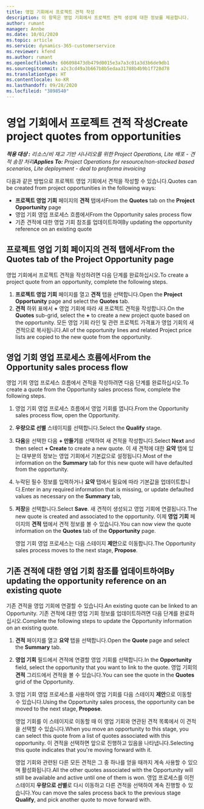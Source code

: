 ```yaml
---
title: 영업 기회에서 프로젝트 견적 작성
description: 이 항목은 영업 기회에서 프로젝트 견적 생성에 대한 정보를 제공합니다.
author: rumant
manager: Annbe
ms.date: 10/01/2020
ms.topic: article
ms.service: dynamics-365-customerservice
ms.reviewer: kfend
ms.author: rumant
ms.openlocfilehash: 606098473db479d0015e3a7a3c01a3d3b6de9db1
ms.sourcegitcommit: a2c3cd49a3b667b8b5edaa31788b4b9b1f728d78
ms.translationtype: HT
ms.contentlocale: ko-KR
ms.lasthandoff: 09/28/2020
ms.locfileid: "3898540"
---
```

# <a name="create-project-quotes-from-opportunities"></a><span data-ttu-id="00474-103">영업 기회에서 프로젝트 견적 작성</span><span class="sxs-lookup"><span data-stu-id="00474-103">Create project quotes from opportunities</span></span>

<span data-ttu-id="00474-104">_**적용 대상 :** 리소스/비 재고 기반 시나리오를 위한 Project Operations, Lite 배포 - 견적 송장 처리_</span><span class="sxs-lookup"><span data-stu-id="00474-104">_**Applies To:** Project Operations for resource/non-stocked based scenarios, Lite deployment - deal to proforma invoicing_</span></span>

<span data-ttu-id="00474-105">다음과 같은 방법으로 프로젝트 영업 기회에서 견적을 작성할 수 있습니다.</span><span class="sxs-lookup"><span data-stu-id="00474-105">Quotes can be created from project opportunities in the following ways:</span></span>

- <span data-ttu-id="00474-106">**프로젝트 영업 기회** 페이지의 **견적** 탭에서</span><span class="sxs-lookup"><span data-stu-id="00474-106">From the **Quotes** tab on the **Project Opportunity** page</span></span>
- <span data-ttu-id="00474-107">영업 기회 영업 프로세스 흐름에서</span><span class="sxs-lookup"><span data-stu-id="00474-107">From the Opportunity sales process flow</span></span>
- <span data-ttu-id="00474-108">기존 견적에 대한 영업 기회 참조를 업데이트하여</span><span class="sxs-lookup"><span data-stu-id="00474-108">By updating the opportunity reference on an existing quote</span></span>

## <a name="from-the-quotes-tab-of-the-project-opportunity-page"></a><span data-ttu-id="00474-109">프로젝트 영업 기회 페이지의 견적 탭에서</span><span class="sxs-lookup"><span data-stu-id="00474-109">From the Quotes tab of the Project Opportunity page</span></span>

<span data-ttu-id="00474-110">영업 기회에서 프로젝트 견적을 작성하려면 다음 단계를 완료하십시오.</span><span class="sxs-lookup"><span data-stu-id="00474-110">To create a project quote from an opportunity, complete the following steps.</span></span>

1. <span data-ttu-id="00474-111">**프로젝트 영업 기회** 페이지를 열고 **견적** 탭을 선택합니다.</span><span class="sxs-lookup"><span data-stu-id="00474-111">Open the **Project Opportunity** page and select the **Quotes** tab.</span></span> 
2. <span data-ttu-id="00474-112">**견적** 하위 표에서 **+** 영업 기회에 따라 새 프로젝트 견적을 작성합니다.</span><span class="sxs-lookup"><span data-stu-id="00474-112">On the **Quotes** sub-grid, select the **+** to create a new project quote based on the opportunity.</span></span> <span data-ttu-id="00474-113">모든 영업 기회 라인 및 관련 프로젝트 가격표가 영업 기회의 새 견적으로 복사됩니다.</span><span class="sxs-lookup"><span data-stu-id="00474-113">All of the opportunity lines and related Project price lists are copied to the new quote from the opportunity.</span></span>

## <a name="from-the-opportunity-sales-process-flow"></a><span data-ttu-id="00474-114">영업 기회 영업 프로세스 흐름에서</span><span class="sxs-lookup"><span data-stu-id="00474-114">From the Opportunity sales process flow</span></span>

<span data-ttu-id="00474-115">영업 기회 영업 프로세스 흐름에서 견적을 작성하려면 다음 단계를 완료하십시오.</span><span class="sxs-lookup"><span data-stu-id="00474-115">To create a quote from the Opportunity sales process flow, complete the following steps.</span></span>

1. <span data-ttu-id="00474-116">영업 기회 영업 프로세스 흐름에서 영업 기회를 엽니다.</span><span class="sxs-lookup"><span data-stu-id="00474-116">From the Opportunity sales process flow, open the Opportunity.</span></span>
2. <span data-ttu-id="00474-117">**우량으로 선별** 스테이지를 선택합니다.</span><span class="sxs-lookup"><span data-stu-id="00474-117">Select the **Qualify** stage.</span></span> 
3. <span data-ttu-id="00474-118">**다음**을 선택한 다음 **+ 만들기**를 선택하여 새 견적을 작성합니다.</span><span class="sxs-lookup"><span data-stu-id="00474-118">Select **Next** and then select **+ Create** to create a new quote.</span></span> <span data-ttu-id="00474-119">이 새 견적에 대한 **요약** 탭에 있는 대부분의 정보는 영업 기회에서 기본값으로 설정됩니다.</span><span class="sxs-lookup"><span data-stu-id="00474-119">Most of the information on the **Summary** tab for this new quote will have defaulted from the opportunity.</span></span> 
4. <span data-ttu-id="00474-120">누락된 필수 정보를 입력하거나 **요약** 탭에서 필요에 따라 기본값을 업데이트합니다.</span><span class="sxs-lookup"><span data-stu-id="00474-120">Enter in any required information that is missing, or update defaulted values as necessary on the **Summary** tab,</span></span>
5. <span data-ttu-id="00474-121">**저장**을 선택합니다.</span><span class="sxs-lookup"><span data-stu-id="00474-121">Select **Save**.</span></span> <span data-ttu-id="00474-122">새 견적이 생성되고 영업 기회에 연결됩니다.</span><span class="sxs-lookup"><span data-stu-id="00474-122">The new quote is created and associated to the opportunity.</span></span> <span data-ttu-id="00474-123">이제 **영업 기회** 페이지의 **견적** 탭에서 견적 정보를 볼 수 있습니다.</span><span class="sxs-lookup"><span data-stu-id="00474-123">You can now view the quote information on the **Quotes** tab of the **Opportunity** page.</span></span> 

   <span data-ttu-id="00474-124">영업 기회 영업 프로세스는 다음 스테이지 **제안**으로 이동합니다.</span><span class="sxs-lookup"><span data-stu-id="00474-124">The Opportunity sales process moves to the next stage, **Propose**.</span></span>


## <a name="by-updating-the-opportunity-reference-on-an-existing-quote"></a><span data-ttu-id="00474-125">기존 견적에 대한 영업 기회 참조를 업데이트하여</span><span class="sxs-lookup"><span data-stu-id="00474-125">By updating the opportunity reference on an existing quote</span></span>

<span data-ttu-id="00474-126">기존 견적을 영업 기회에 연결할 수 있습니다.</span><span class="sxs-lookup"><span data-stu-id="00474-126">An existing quote can be linked to an Opportunity.</span></span> <span data-ttu-id="00474-127">기존 견적에 대한 영업 기회 정보를 업데이트하려면 다음 단계를 완료하십시오.</span><span class="sxs-lookup"><span data-stu-id="00474-127">Complete the following steps to update the Opportunity information on an existing quote.</span></span>

1. <span data-ttu-id="00474-128">**견적** 페이지를 열고 **요약** 탭을 선택합니다.</span><span class="sxs-lookup"><span data-stu-id="00474-128">Open the **Quote** page and select the **Summary** tab.</span></span>
2. <span data-ttu-id="00474-129">**영업 기회** 필드에서 견적에 연결할 영업 기회를 선택합니다.</span><span class="sxs-lookup"><span data-stu-id="00474-129">In the **Opportunity** field, select the opportunity that you want to link to the quote.</span></span> <span data-ttu-id="00474-130">영업 기회의 **견적** 그리드에서 견적을 볼 수 있습니다.</span><span class="sxs-lookup"><span data-stu-id="00474-130">You can see the quote in the **Quotes** grid of the Opportunity.</span></span> 
3. <span data-ttu-id="00474-131">영업 기회 영업 프로세스를 사용하여 영업 기회를 다음 스테이지 **제안**으로 이동할 수 있습니다.</span><span class="sxs-lookup"><span data-stu-id="00474-131">Using the Opportunity sales process, the opportunity can be moved to the next stage, **Propose**.</span></span> 

   <span data-ttu-id="00474-132">영업 기회를 이 스테이지로 이동할 때 이 영업 기회와 연관된 견적 목록에서 이 견적을 선택할 수 있습니다.</span><span class="sxs-lookup"><span data-stu-id="00474-132">When you move an opportunity to this stage, you can select this quote from a list of quotes associated with this opportunity.</span></span> <span data-ttu-id="00474-133">이 견적을 선택하면 앞으로 진행하고 있음을 나타냅니다.</span><span class="sxs-lookup"><span data-stu-id="00474-133">Selecting this quote indicates that you're moving forward with it.</span></span>

   <span data-ttu-id="00474-134">영업 기회와 관련된 다른 모든 견적은 그 중 하나를 얻을 때까지 계속 사용할 수 있으며 활성화됩니다.</span><span class="sxs-lookup"><span data-stu-id="00474-134">All the other quotes associated with the Opportunity will still be available and active until one of them is won.</span></span> <span data-ttu-id="00474-135">영업 프로세스를 이전 스테이지 **우량으로 선별**로 다시 이동하고 다른 견적을 선택하여 계속 진행할 수 있습니다.</span><span class="sxs-lookup"><span data-stu-id="00474-135">You can move the sales process back to the previous stage **Qualify**, and pick another quote to move forward with.</span></span>
